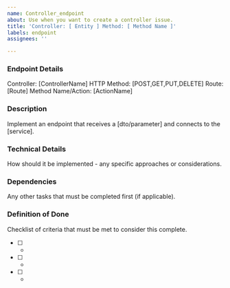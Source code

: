 ```yaml
---
name: Controller_endpoint
about: Use when you want to create a controller issue.
title: 'Controller: [ Entity ] Method: [ Method Name ]'
labels: endpoint
assignees: ''

---
```

### Endpoint Details
Controller: [ControllerName]
HTTP Method: [POST,GET,PUT,DELETE]
Route: [Route]
Method Name/Action: [ActionName]

### Description
Implement an endpoint that receives a [dto/parameter] and connects to the [service].

### Technical Details
How should it be implemented -  any specific approaches or considerations.

### Dependencies
Any other tasks that must be completed first (if applicable).

### Definition of Done
Checklist of criteria that must be met to consider this complete.
- [ ] -
- [ ] - 
- [ ] -
